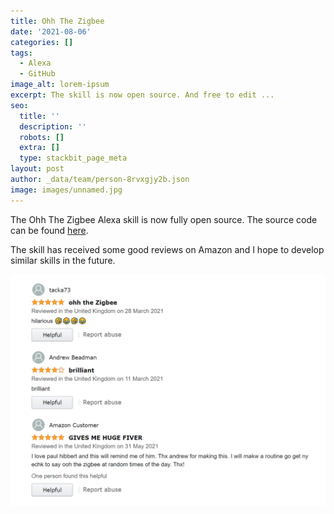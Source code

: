 ```yaml
---
title: Ohh The Zigbee
date: '2021-08-06'
categories: []
tags:
  - Alexa
  - GitHub
image_alt: lorem-ipsum
excerpt: The skill is now open source. And free to edit ...
seo:
  title: ''
  description: ''
  robots: []
  extra: []
  type: stackbit_page_meta
layout: post
author: _data/team/person-8rvxgjy2b.json
image: images/unnamed.jpg
---
```

The Ohh The Zigbee Alexa skill is now fully open source.  The source code can be found [here](https://github.com/Rehide-Smart/Ohh-The-Zigbee). 



The skill has received some good reviews on Amazon and I hope to develop similar skills in the future.

![](images/Capture.PNG) 
